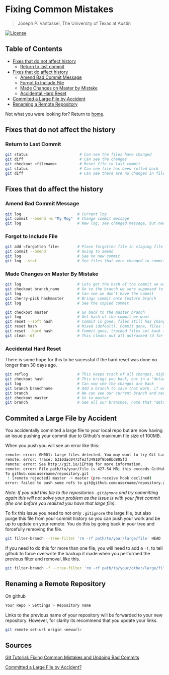 # Fixing Common Mistakes

> Joseph P. Vantassel, The University of Texas at Austin

[![License](https://img.shields.io/badge/license-CC--By--SA--4.0-brightgreen.svg)](https://github.com/jpvantassel/git-course/blob/master/LICENSE.md)

## Table of Contents

- [Fixes that do not affect history](#Fixes-that-do-not-affect-the-history)
  - [Return to last commit](#Return-to-Last-Commit)
- [Fixes that do affect history](#Fixes-that-do-affect-the-history)
  - [Amend Bad Commit Message](#Amend-Bad-Commit-Message)
  - [Forgot to Include File](#Forgot-to-Include-File)
  - [Made Changes on Master by Mistake](#Made-Changes-On-Master-By-Mistake)
  - [Accidental Hard Reset](#Accidental-Hard-Reset)
- [Commited a Large File by Accident](#Commited-a-Large-File-by-Accident)
- [Renaming a Remote Repository](#Renaming-a-Remote-Repository)

Not what you were looking for? Return to [home](./README.md).

## Fixes that do not affect the history

### Return to Last Commit

```bash
git status                       # Can see the files have changed
git diff                         # Can see the changes
git checkout <filename>          # Reset file to last commit
git status                       # Can see file has been rolled back
git diff                         # Can see there are no changes in file
```

<!-- If collaborator has already pulled the file.
TODO (jpv) Understand what is going on here.
```bash
git log                          # See our commits, get hash
git revert hash                  # Allows us to revert to specific hash
git log                          # Now can see an additional commit undoing changes
git diff hash1 hash2             # See what git did to maintain history.
``` -->

## Fixes that do affect the history

### Amend Bad Commit Message

```bash
git log                         # Current log
git commit --amend -m "My Msg"  # Change commit message
git log                         # New log, see changed message, but new hash!
```

### Forgot to Include File

```bash
git add <forgotten file>        # Place forgotten file in staging file
git commit --amend              # Going to amend
git log                         # See no new commit
git log --stat                  # See files that were changed in commit
```

### Made Changes on Master By Mistake

```bash
git log                         # Lets get the hash of the commit we want to copy
git checkout branch_name        # Go to the branch we were supposed to have committed to
git log                         # Can see we don't have the commit
git cherry-pick hashmaster      # Brings commit onto feature branch
git log                         # See the copied commit

git checkout master             # Go back to the master branch
git log                         # Get hash of the commit we want
git reset --soft hash           # Commit is gone, files still has changed and are in staging area
git reset hash                  # Mixed (default). Commit gone, files still have changes, but are not in staging area
git reset --hard hash           # Commit gone, tracked files set back to commit
git clean -df                   # This cleans out all untracked (d for directories, f for files)
```

### Accidental Hard Reset

There is some hope for this to be sucessful if the hard reset was done no
longer than 30 days ago.

```bash
git reflog                      # This keeps track of all changes, might see hash
git checkout hash               # This brings you back, but in a "detached head state" (i.e. not on a branch)
git log                         # Can now see the changes are back
git branch branchname           # Add a branch to save that work, if we dont it will get deleted
git branch                      # We can see our current branch and new branch
git checkout master             # Go to master
git branch                      # See all our branches, note that "detached head state" branch is gone
```

## Commited a Large File by Accident

You accidentally commited a large file to your local repo but are now
having an issue pushing your commit due to Github's maximum file size of 100MB.

When you push you will see an error like this:

```bash
remote: error: GH001: Large files detected. You may want to try Git Large File Storage - https://git-lfs.github.com.
remote: error: Trace: b310dac0473fe3f34910f9b68bd885fd
remote: error: See http://git.io/iEPt8g for more information.
remote: error: File path/to/your/file is 427.54 MB; this exceeds GitHubs file size limit of 100.00 MB
To github.com:username/repository.git
 ! [remote rejected] master -> master (pre-receive hook declined)
error: failed to push some refs to git@github.com:username/repository.git
```

_Note: If you add this file to the repositories `.gitignore` and try committing
again this will not solve your problem as the issue is with your first
commit (the one before you realized you have that large file)._

To fix this issue you need to not only `.gitignore` the large file, but also
purge this file from your commit history so you can push your work and be up to
update on your remote. You do this by going back in your tree and forcefully
removing the file.

```bash
git filter-branch --tree-filter 'rm -rf path/to/your/large/file' HEAD
```

If you need to do this for more than one file, you will need to add a `-f`, to
tell github to force overwrite the backup it made when you performed the
previous filter and removal, like this.

```bash
git filter-branch -f --tree-filter 'rm -rf path/to/your/other/large/file' HEAD
```

## Renaming a Remote Repository

On github

```bash
Your Repo > Settings > Repository name
```

Links to the previous name of your repository will be forwarded to your new
repository. However, for clarity its recommend that you update your links.

```bash
git remote set-url origin <newurl>
```

## Sources

[Git Tutorial: Fixing Common Mistakes and Undoing Bad Commits](https://www.youtube.com/watch?v=FdZecVxzJbk&t=56s)

[Committed a Large File by Accident?](https://thomas-cokelaer.info/blog/2018/02/git-how-to-remove-a-big-file-wrongly-committed/)
